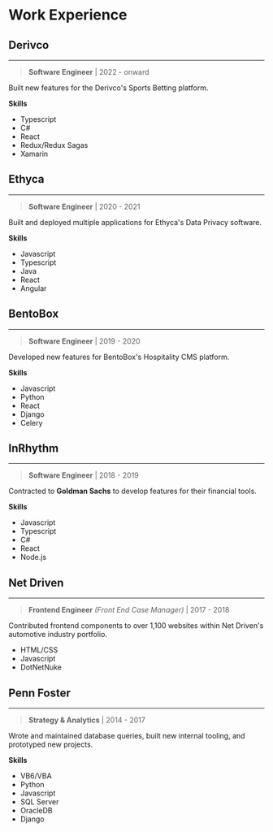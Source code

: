 # Work Experience

## Derivco

---

> **Software Engineer** | 2022 - onward

Built new features for the Derivco's Sports Betting platform.

**Skills**

- Typescript
- C#
- React
- Redux/Redux Sagas
- Xamarin

## Ethyca

---

> **Software Engineer** | 2020 - 2021

Built and deployed multiple applications for Ethyca's Data Privacy software.

**Skills**

- Javascript
- Typescript
- Java
- React
- Angular

## BentoBox

---

> **Software Engineer** | 2019 - 2020

Developed new features for BentoBox's Hospitality CMS platform.

**Skills**

- Javascript
- Python
- React
- Django
- Celery

## InRhythm

---

> **Software Engineer** | 2018 - 2019

Contracted to **Goldman Sachs** to develop features for their financial tools.

**Skills**

- Javascript
- Typescript
- C#
- React
- Node.js

## Net Driven

---

> **Frontend Engineer** _(Front End Case Manager)_ | 2017 - 2018

Contributed frontend components to over 1,100 websites within Net Driven's automotive industry portfolio.

- HTML/CSS
- Javascript
- DotNetNuke

## Penn Foster

---

> **Strategy & Analytics** | 2014 - 2017

Wrote and maintained database queries, built new internal tooling, and prototyped new projects.

**Skills**

- VB6/VBA
- Python
- Javascript
- SQL Server
- OracleDB
- Django
